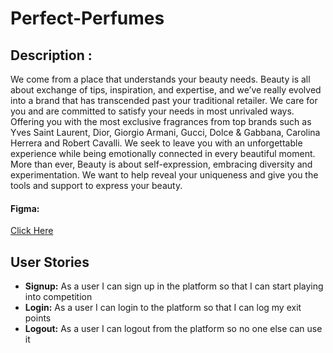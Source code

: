 # Perfect-Perfumes

## Description :

We come from a place that understands your beauty needs. Beauty is all about exchange of tips, inspiration, and expertise, and we’ve really evolved into a brand that has transcended past your traditional retailer. We care for you and are committed to satisfy your needs in most unrivaled ways. Offering you with the most exclusive fragrances from top brands such as Yves Saint Laurent, Dior, Giorgio Armani, Gucci, Dolce & Gabbana, Carolina Herrera and Robert Cavalli. We seek to leave you with an unforgettable experience while being emotionally connected in every beautiful moment. More than ever, Beauty is about self-expression, embracing diversity and experimentation. We want to help reveal your uniqueness and give you the tools and support to express your beauty.

#### Figma:

<a href="https://www.figma.com/file/CgWmU1Z4ylWB97CL2PTSQE/Untitled?node-id=1%3A2">Click Here </a>

## User Stories

- **Signup:** As a user I can sign up in the platform so that I can start playing into competition
- **Login:** As a user I can login to the platform so that I can log my exit points
- **Logout:** As a user I can logout from the platform so no one else can use it
